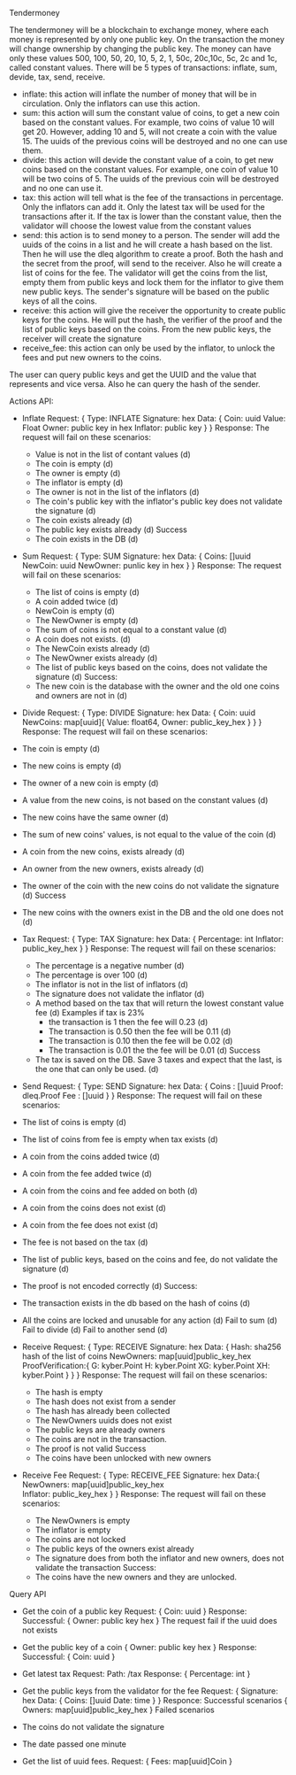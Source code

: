 Tendermoney

The tendermoney will be a blockchain to exchange money, where each money is represented by only one public key.
On the transaction the money will change ownership by changing the public key.
The money can have only these values 500, 100, 50, 20, 10, 5, 2, 1, 50c, 20c,10c, 5c, 2c and 1c, called constant values.
There will be 5 types of transactions: inflate, sum, devide, tax, send, receive.
- inflate: this action will inflate the number of money that will be in circulation.
  Only the inflators can use this action.
- sum: this action will sum the constant value of coins, to get a new coin based on the constant values.
  For example, two coins of value 10 will get 20. However, adding 10 and 5, will not create a coin with the value 15.
  The uuids of the previous coins will be destroyed and no one can use them.
- divide: this action will devide the constant value of a coin, to get new coins based on the constant values.
  For example, one coin of value 10 will be two coins of 5.
  The uuids of the previous coin will be destroyed and no one can use it.
- tax: this action will tell what is the fee of the transactions in percentage.
  Only the inflators can add it. 
  Only the latest tax will be used for the transactions after it.
  If the tax is lower than the constant value, then the validator will choose the lowest value from the constant values
- send: this action is to send money to a person.
  The sender will add the uuids of the coins in a list and he will create a hash based on the list.
  Then he will use the dleq algorithm to create a proof.
  Both the hash and the secret from the proof, will send to the receiver.
  Also he will create a list of coins for the fee.
  The validator will get the coins from the list, empty them from public keys and lock them for the inflator to give them new public keys.
  The sender's signature will be based on the public keys of all the coins.
- receive: this action will give the receiver the opportunity to create public keys for the coins.
  He will put the hash, the verifier of the proof and the list of public keys based on the coins. 
  From the new public keys, the receiver will create the signature
- receive_fee: this action can only be used by the inflator, to unlock the fees and put new owners to the coins.

The user can query public keys and get the UUID and the value that represents and vice versa.
Also he can query the hash of the sender.



Actions API:

- Inflate
Request:
{
    Type: INFLATE
    Signature: hex
    Data: {
        Coin: uuid
        Value: Float
        Owner: public key in hex
        Inflator: public key
    }
}
Response:
  The request will fail on these scenarios:
  - Value is not in the list of contant values (d)
  - The coin is empty (d)
  - The owner is empty (d)
  - The inflator is empty (d)
  - The owner is not in the list of the inflators (d)
  - The coin's public key with the inflator's public key does not validate the signature (d)
  - The coin exists already (d)
  - The public key exists already (d)
  Success
  - The coin exists in the DB (d)

- Sum
Request:
{
    Type: SUM
    Signature: hex
    Data: {
        Coins: []uuid 
        NewCoin: uuid
        NewOwner: punlic key in hex
    }
}
Response:
  The request will fail on these scenarios:
  - The list of coins is empty (d)
  - A coin added twice (d)
  - NewCoin is empty (d)
  - The NewOwner is empty (d)
  - The sum of coins is not equal to a constant value (d)
  - A coin does not exists. (d)
  - The NewCoin exists already (d)
  - The NewOwner exists already (d)
  - The list of public keys based on the coins, does not validate the signature (d)
  Success:
  - The new coin is the database with the owner and the old one coins and owners are not in (d)

- Divide
Request:
{
    Type: DIVIDE
    Signature: hex
    Data: {
        Coin: uuid 
        NewCoins: map[uuid]{ Value: float64, Owner: public_key_hex }
    }
}
Response:
 The request will fail on these scenarios:
 - The coin is empty (d)
 - The new coins is empty (d)
 - The owner of a new coin is empty (d)
 - A value from the new coins, is not based on the constant values (d)
 - The new coins have the same owner (d)
 - The sum of new coins' values, is not equal to the value of the coin (d)
 - A coin from the new coins, exists already (d)
 - An owner from the new owners, exists already (d) 
 - The owner of the coin with the new coins do not validate the signature (d)
 Success
 - The new coins with the owners exist in the DB and the old one does not (d)

- Tax
Request:
{
    Type: TAX
    Signature: hex
    Data: {
        Percentage: int
        Inflator: public_key_hex
    }
}
Response:
  The request will fail on these scenarios:
  - The percentage is a negative number (d)
  - The percentage is over 100 (d)
  - The inflator is not in the list of inflators (d)
  - The signature does not validate the inflator (d)
  - A method based on the tax that will return the lowest constant value fee (d)
    Examples if tax is 23%
    - the transaction is 1 then the fee will 0.23 (d)
    - The transaction is 0.50 then the fee will be 0.11 (d)
    - The transaction is 0.10 then the fee will be 0.02 (d)
    - The transaction is 0.01 the the fee will be 0.01 (d)
  Success
  - The tax is saved on the DB. Save 3 taxes and expect that the last, is the one that can only be used. (d)


- Send
Request:
{
    Type: SEND
    Signature: hex
    Data: {
        Coins : []uuid
        Proof:  dleq.Proof
        Fee : []uuid 
    }
}
Response:
 The request will fail on these scenarios:
 - The list of coins is empty (d)
 - The list of coins from fee is empty when tax exists (d)
 - A coin from the coins added twice (d)
 - A coin from the fee added twice (d)
 - A coin from the coins and fee added on both (d)
 - A coin from the coins does not exist (d)
 - A coin from the fee does not exist (d)
 - The fee is not based on the tax  (d)
 - The list of public keys, based on the coins and fee, do not validate the signature (d)
 - The proof is not encoded correctly (d)
 Success:
 - The transaction exists in the db based on the hash of coins (d)
 - All the coins are locked and unusable for any action (d)
   Fail to sum (d)
   Fail to divide (d) 
   Fail to another send (d)


- Receive
Request:
{
    Type: RECEIVE
    Signature: hex
    Data: {
        Hash: sha256 hash of the list of coins
        NewOwners: map[uuid]public_key_hex  
        ProofVerification:{
            G: kyber.Point
            H: kyber.Point
            XG: kyber.Point
            XH: kyber.Point
        }
    }
}
Response:
  The request will fail on these scenarios:
  - The hash is empty
  - The hash does not exist from a sender
  - The hash has already been collected
  - The NewOwners uuids does not exist
  - The public keys are already owners
  - The coins are not in the transaction.
  - The proof is not valid
  Success
  - The coins have been unlocked with new owners

- Receive Fee
Request:
{
  Type: RECEIVE_FEE
  Signature: hex
  Data:{
    NewOwners: map[uuid]public_key_hex  
    Inflator: public_key_hex
  }
}
Response:
  The request will fail on these scenarios:
  - The NewOwners is empty
  - The inflator is empty
  - The coins are not locked
  - The public keys of the owners exist already
  - The signature does from both the inflator and new owners, does not validate the transaction
  Success:
  - The coins have the new owners and they are unlocked.


Query API

- Get the coin of a public key
Request:
{
    Coin: uuid
}
Response:
  Successful:
{
    Owner: public key hex
}
The request fail if the uuid does not exists

- Get the public key of a coin
{
    Owner: public key hex
}
Response:
  Successful:
{
    Coin: uuid
}

- Get latest tax
Request:
Path: /tax
Response:
{
    Percentage: int
}

- Get the public keys from the validator for the fee
Request:
{
    Signature: hex
    Data: {
        Coins: []uuid
        Date: time
    }
}
Responce:
Successful scenarios
{
  Owners: map[uuid]public_key_hex
}
Failed scenarios
 - The coins do not validate the signature
 - The date passed one minute


- Get the list of uuid fees.
Request:
{
    Fees: map[uuid]Coin
}